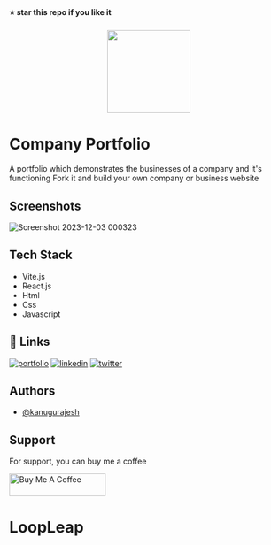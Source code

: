#### ⭐ star this repo if you like it
<div align="center">
  <img src="https://github.com/kanugurajesh/Company-Portfolio/assets/120458029/a54f42a1-aac0-4eea-9d26-0abc055c8b38" alt="" width=150 height=150>
</div>

# Company Portfolio
A portfolio which demonstrates the businesses of a company and it's functioning Fork it and build your own company or business website

## Screenshots
![Screenshot 2023-12-03 000323](https://github.com/kanugurajesh/Company-Portfolio/assets/120458029/61744550-cb81-4bfb-8411-e8e396e55955)

## Tech Stack

- Vite.js
- React.js
- Html
- Css
- Javascript

## 🔗 Links
[![portfolio](https://img.shields.io/badge/my_portfolio-000?style=for-the-badge&logo=ko-fi&logoColor=white)](https://rajeshportfolio.me/)
[![linkedin](https://img.shields.io/badge/linkedin-0A66C2?style=for-the-badge&logo=linkedin&logoColor=white)](https://www.linkedin.com/in/rajesh-kanugu-aba8a3254/)
[![twitter](https://img.shields.io/badge/twitter-1DA1F2?style=for-the-badge&logo=twitter&logoColor=white)](https://twitter.com/exploringengin1)
  
## Authors

- [@kanugurajesh](https://github.com/kanugurajesh)

## Support

For support, you can buy me a coffee

<a href="https://www.buymeacoffee.com/kanugurajen" target="_blank"><img src="https://cdn.buymeacoffee.com/buttons/default-orange.png" alt="Buy Me A Coffee" height="41" width="174"></a>
# LoopLeap
